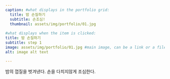 ```yaml
---
caption: #what displays in the portfolio grid:
  title: 밤 손질하기
  subtitle: 손조심!
  thumbnail: assets/img/portfolio/01.jpg
  
#what displays when the item is clicked:
title: 밤 손질하기
subtitle: step 1
image: assets/img/portfolio/01.jpg #main image, can be a link or a file in assets/img/portfolio
alt: image alt text

---
```

밤의 껍질을 벗겨낸다. 손을 다치지않게 조심한다.